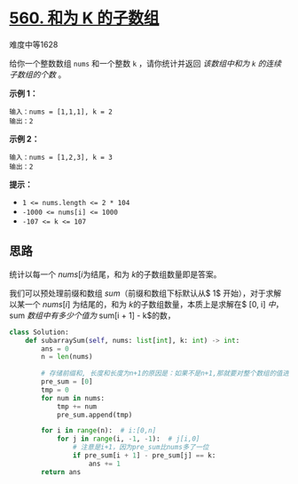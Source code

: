 # [560. 和为 K 的子数组](https://leetcode.cn/problems/subarray-sum-equals-k/)

难度中等1628

给你一个整数数组 `nums` 和一个整数 `k` ，请你统计并返回 *该数组中和为 `k` 的连续子数组的个数* 。

 

**示例 1：**

```
输入：nums = [1,1,1], k = 2
输出：2
```

**示例 2：**

```
输入：nums = [1,2,3], k = 3
输出：2
```

 

**提示：**

- `1 <= nums.length <= 2 * 104`
- `-1000 <= nums[i] <= 1000`
- `-107 <= k <= 107`





## 思路

统计以每一个 $nums[i$为结尾，和为 $k$的子数组数量即是答案。

我们可以预处理前缀和数组 $sum$（前缀和数组下标默认从$ 1$ 开始），对于求解以某一个 $nums[i]$ 为结尾的，和为 $k$的子数组数量，本质上是求解在$ [0, i] $中，$sum $数组中有多少个值为$ sum[i + 1] - k$的数，

```python
class Solution:
    def subarraySum(self, nums: list[int], k: int) -> int:
        ans = 0
        n = len(nums)
		
        # 存储前缀和, 长度和长度为n+1的原因是：如果不是n+1,那就要对整个数组的值进行特殊判断，还要单摘出来，比较麻烦
        pre_sum = [0]
        tmp = 0
        for num in nums:
            tmp += num
            pre_sum.append(tmp)

        for i in range(n):  # i:[0,n]
            for j in range(i, -1, -1):  # j[i,0]
                # 注意是i+1，因为pre_sum比nums多了一位
                if pre_sum[i + 1] - pre_sum[j] == k:
                    ans += 1
        return ans

```


